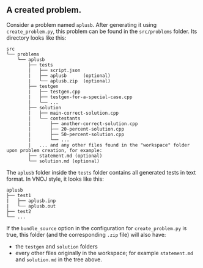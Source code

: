 ## A created problem.

Consider a problem named `aplusb`. After generating it using `create_problem.py`, this problem can be found in the `src/problems` folder. Its directory looks like this:
```
src
└── problems
	└──	aplusb
		├── tests
		|	├──	script.json
		|	├── aplusb 		(optional)
		|	└── aplusb.zip 	(optional)
		├──	testgen
		|	├──	testgen.cpp
		|	├── testgen-for-a-special-case.cpp
		|	└──	...
		├──	solution
		|	├── main-correct-solution.cpp
		|	└── contestants
		|		├── another-correct-solution.cpp
		|		├──	20-percent-solution.cpp
		|		├──	50-percent-solution.cpp
		|		└──	...
		|	... and any other files found in the "workspace" folder upon problem creation, for example:
		├──	statement.md (optional)
		└──	solution.md (optional)
```

The `aplusb` folder inside the `tests` folder contains all generated tests in text format. In VNOJ style, it looks like this:

```
aplusb
├── test1 
|	├── aplusb.inp
|	└── aplusb.out
├── test2
└──	...
```

If the `bundle_source` option in the configuration for `create_problem.py` is true, this folder (and the corresponding `.zip` file) will also have:
- the `testgen` and `solution` folders
- every other files originally in the workspace; for example `statement.md` and `solution.md` in the tree above.